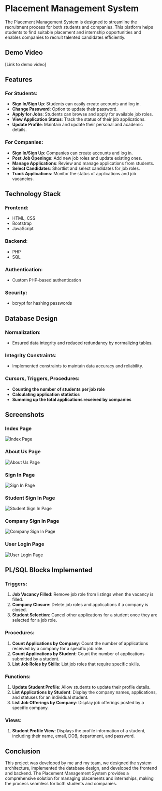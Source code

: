 
# Placement Management System

The Placement Management System is designed to streamline the recruitment process for both students and companies. This platform helps students to find suitable placement and internship opportunities and enables companies to recruit talented candidates efficiently.

## Demo Video

[Link to demo video]

## Features

### For Students:
- **Sign In/Sign Up**: Students can easily create accounts and log in.
- **Change Password**: Option to update their password.
- **Apply for Jobs**: Students can browse and apply for available job roles.
- **View Application Status**: Track the status of their job applications.
- **Update Profile**: Maintain and update their personal and academic details.

### For Companies:
- **Sign In/Sign Up**: Companies can create accounts and log in.
- **Post Job Openings**: Add new job roles and update existing ones.
- **Manage Applications**: Review and manage applications from students.
- **Select Candidates**: Shortlist and select candidates for job roles.
- **Track Applications**: Monitor the status of applications and job vacancies.

## Technology Stack

### Frontend:
- HTML, CSS
- Bootstrap
- JavaScript

### Backend:
- PHP
- SQL

### Authentication:
- Custom PHP-based authentication

### Security:
- bcrypt for hashing passwords

## Database Design

### Normalization:
- Ensured data integrity and reduced redundancy by normalizing tables.

### Integrity Constraints:
- Implemented constraints to maintain data accuracy and reliability.

### Cursors, Triggers, Procedures:
- **Counting the number of students per job role**
- **Calculating application statistics**
- **Summing up the total applications received by companies**

## Screenshots

### Index Page
![Index Page](path/to/index-page-screenshot.png)

### About Us Page
![About Us Page](path/to/about-us-page-screenshot.png)

### Sign In Page
![Sign In Page](path/to/sign-in-page-screenshot.png)

### Student Sign In Page
![Student Sign In Page](path/to/student-sign-in-page-screenshot.png)

### Company Sign In Page
![Company Sign In Page](path/to/company-sign-in-page-screenshot.png)

### User Login Page
![User Login Page](path/to/user-login-page-screenshot.png)

## PL/SQL Blocks Implemented

### Triggers:
1. **Job Vacancy Filled**: Remove job role from listings when the vacancy is filled.
2. **Company Closure**: Delete job roles and applications if a company is closed.
3. **Student Selection**: Cancel other applications for a student once they are selected for a job role.

### Procedures:
1. **Count Applications by Company**: Count the number of applications received by a company for a specific job role.
2. **Count Applications by Student**: Count the number of applications submitted by a student.
3. **List Job Roles by Skills**: List job roles that require specific skills.

### Functions:
1. **Update Student Profile**: Allow students to update their profile details.
2. **List Applications by Student**: Display the company names, applications, and statuses for an individual student.
3. **List Job Offerings by Company**: Display job offerings posted by a specific company.

### Views:
1. **Student Profile View**: Displays the profile information of a student, including their name, email, DOB, department, and password.

## Conclusion

This project was developed by me and my team, we designed the system architecture, implemented the database design, and developed the frontend and backend. The Placement Management System provides a comprehensive solution for managing placements and internships, making the process seamless for both students and companies.

